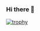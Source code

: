 ### Hi there 👋

[![trophy](https://github-profile-trophy.vercel.app/?username=SteffenKoehler)](https://github.com/ryo-ma/github-profile-trophy)

<!--
**SteffenKoehler/SteffenKoehler** is a ✨ _special_ ✨ repository because its `README.md` (this file) appears on your GitHub profile.

Here are some ideas to get you started:

- 🔭 I’m currently working on ...
- 🌱 I’m currently learning ...
- 👯 I’m looking to collaborate on ...
- 🤔 I’m looking for help with ...
- 💬 Ask me about ...
- 📫 How to reach me: ...
- 😄 Pronouns: ...
- ⚡ Fun fact: ...
-->

